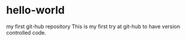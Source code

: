 # hello-world
my first git-hub repository
This is my first try at git-hub to have version controlled code.

